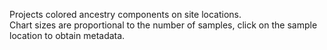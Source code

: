 Projects colored ancestry components on site locations. <br/>
Chart sizes are proportional to the number of samples, click on the sample location to obtain metadata.<br/>